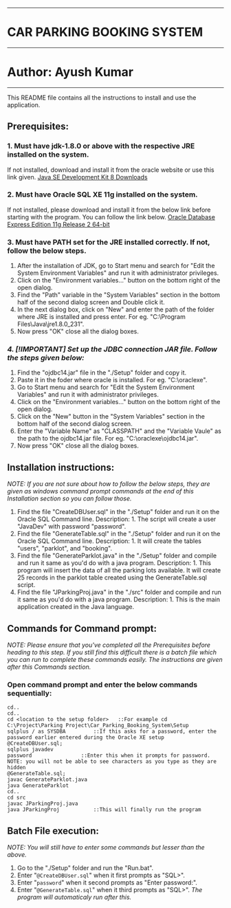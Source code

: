 ---------------------------------------------------------------------------------
# CAR PARKING BOOKING SYSTEM
---------------------------------------------------------------------------------
# Author: Ayush Kumar
---------------------------------------------------------------------------------

This README file contains all the instructions to install and use the application.

## Prerequisites:
### 1. Must have jdk-1.8.0 or above with the respective JRE installed on the system. 
If not installed, download and install it from the oracle website or use this link given.
[Java SE Development Kit 8 Downloads](https://www.oracle.com/in/java/technologies/javase/javase-jdk8-downloads.html)

### 2. Must have Oracle SQL XE 11g installed on the system. 
If not installed, please download and install it from the below link before starting with the program. You can follow the link below.
[Oracle Database Express Edition 11g Release 2 64-bit](https://www.youwindowsworld.com/en/downloads/database/oracle/oracle-database-express-edition-11g-release-2-windows-64-bit)

### 3. Must have PATH set for the JRE installed correctly. If not, follow the below steps.
1. After the installation of JDK, go to Start menu and search for "Edit the System Environment Variables" and run it with administrator privileges.
2. Click on the "Environment variables..." button on the bottom right of the open dialog.
3. Find the "Path" variable in the "System Variables" section in the bottom half of the second dialog screen and Double click it.
4. In the next dialog box, click on "New" and enter the path of the folder where JRE is installed and press enter. For eg. "C:\Program Files\Java\jre1.8.0_231".
5. Now press "OK" close all the dialog boxes.

### _4. [!IMPORTANT] Set up the JDBC connection JAR file. Follow the steps given below:_
1. Find the "ojdbc14.jar" file in the "./Setup" folder and copy it.
2. Paste it in the foder where oracle is installed. For eg. "C:\oraclexe\".
3. Go to Start menu and search for "Edit the System Environment Variables" and run it with administrator privileges.
4. Click on the "Environment variables..." button on the bottom right of the open dialog.
5. Click on the "New" button in the "System Variables" section in the bottom half of the second dialog screen.
6. Enter the "Variable Name" as "CLASSPATH" and the "Variable Vaule" as the path to the ojdbc14.jar file. For eg. "C:\oraclexe\ojdbc14.jar".
7. Now press "OK" close all the dialog boxes.

## Installation instructions:
_NOTE: If you are not sure about how to follow the below steps, they are given as windows command prompt commands at the end of this Installation section so you can follow those._
1. Find the file "CreateDBUser.sql" in the "./Setup" folder and run it on the Oracle SQL Command line.
	Description:
		1. The script will create a user "JavaDev" with password "password".
2. Find the file "GenerateTable.sql" in the "./Setup" folder and run it on the Oracle SQL Command line.
	Description:
		1. It will create the tables "users", "parklot", and "booking".
3. Find the file "GenerateParklot.java" in the "./Setup" folder and compile and run it same as you'd do with a java program.
	Description:
		1. This program will insert the data of all the parking lots available. It will create 25 records in the parklot table created using the GenerateTable.sql script.
4. Find the file "JParkingProj.java" in the "./src" folder and compile and run it same as you'd do with a java program.
	Description:
		1. This is the main application created in the Java language.
## Commands for Command prompt:
_NOTE: Please ensure that you've completed all the Prerequisites before heading to this step._
_If you still find this difficult there is a batch file which you can run to complete these commands easily. The instructions are given after this Commands section._
### Open command prompt and enter the below commands sequentially:
	cd..
	cd..
	cd <location to the setup folder>	::For example cd C:\Project\Parking Project\Car_Parking_Booking_System\Setup
	sqlplus / as SYSDBA			::If this asks for a password, enter the password earlier entered during the Oracle XE setup
	@CreateDBUser.sql;
	sqlplus javadev
	password				::Enter this when it prompts for password. NOTE: you will not be able to see characters as you type as they are hidden
	@GenerateTable.sql;
	javac GenerateParklot.java
	java GenerateParklot
	cd..
	cd src
	javac JParkingProj.java
	java JParkingProj			::This will finally run the program
##  Batch File execution:
_NOTE: You will still have to enter some commands but lesser than the above._
1. Go to the "./Setup" folder and run the "Run.bat". 
 1. Enter "`@CreateDBUser.sql`" when it first prompts as "SQL>".
 2. Enter "`password`" when it second prompts as "Enter password:".
 3. Enter "`@GenerateTable.sql`" when it third prompts  as "SQL>".
_The program will automaticaly run after this._
